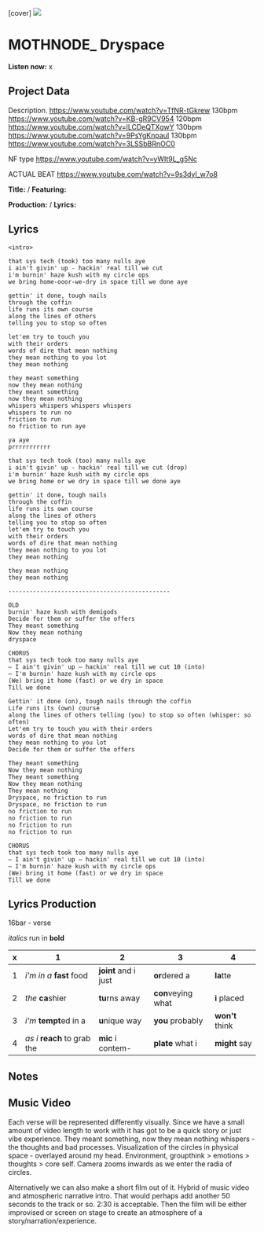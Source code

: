 [cover] ![](57175019_319474918741616_8502199518755923887_n.jpg)

# MOTHNODE_ Dryspace

**Listen now:** x

## Project Data

Description.
https://www.youtube.com/watch?v=TfNR-tGkrew 130bpm
https://www.youtube.com/watch?v=KB-gR9CV954 120bpm
https://www.youtube.com/watch?v=lLCDeQTXgwY 130bpm
https://www.youtube.com/watch?v=9PsYgKnpauI 130bpm
https://www.youtube.com/watch?v=3LSSbBRnOC0

NF type https://www.youtube.com/watch?v=yWIt9L_g5Nc

ACTUAL BEAT https://www.youtube.com/watch?v=9s3dyl_w7o8

**Title:**  / **Featuring:**  

**Production:**  / **Lyrics:** 

## Lyrics

```
<intro>

that sys tech (took) too many nulls aye 
i ain't givin' up - hackin' real till we cut
i'm burnin' haze kush with my circle ops
we bring home-ooor-we-dry in space till we done aye

gettin' it done, tough nails 
through the coffin 
life runs its own course 
along the lines of others 
telling you to stop so often 

let'em try to touch you 
with their orders 
words of dire that mean nothing 
they mean nothing to you lot
they mean nothing

they meant something
now they mean nothing
they meant something
now they mean nothing
whispers whispers whispers whispers 
whispers to run no
friction to run
no friction to run aye

ya aye
prrrrrrrrrrr

that sys tech took (too) many nulls aye 
i ain't givin' up - hackin' real till we cut (drop)
i'm burnin' haze kush with my circle ops
we bring home or we dry in space till we done aye

gettin' it done, tough nails 
through the coffin 
life runs its own course 
along the lines of others 
telling you to stop so often 
let'em try to touch you 
with their orders 
words of dire that mean nothing 
they mean nothing to you lot
they mean nothing

they mean nothing
they mean nothing

----------------------------------------------

OLD
burnin' haze kush with demigods
Decide for them or suffer the offers
They meant something
Now they mean nothing
dryspace 

CHORUS
that sys tech took too many nulls aye 
— I ain't givin' up — hackin' real till we cut 10 (into)
— I'm burnin' haze kush with my circle ops
(We) bring it home (fast) or we dry in space
Till we done 

Gettin' it done (on), tough nails through the coffin
Life runs its (own) course 
along the lines of others telling (you) to stop so often (whisper: so often)
Let'em try to touch you with their orders 
words of dire that mean nothing 
they mean nothing to you lot
Decide for them or suffer the offers

They meant something
Now they mean nothing
They meant something
Now they mean nothing
They mean nothing
Dryspace, no friction to run 
Dryspace, no friction to run
no friction to run
no friction to run
no friction to run
no friction to run

CHORUS
that sys tech took too many nulls aye 
— I ain't givin' up — hackin' real till we cut 10 (into)
— I'm burnin' haze kush with my circle ops
(We) bring it home (fast) or we dry in space
Till we done 
```

## Lyrics Production

16bar - verse

*italics* run in
**bold**

| x | 1 | 2 | 3 | 4 |
|---|---|---|---|---|
| 1 | *i'm in a* **fast** food | **joint** and i just  | **or**dered a  | **la**tte  |
| 2 | *the* **ca**shier | **tu**rns away  |  **con**veying what |  **i** placed |
| 3 | *i'm* **tempt**ed in a | **u**nique way  |  **you** probably |  **won't** think |
| 4 | *as i* **reach** to grab the |  **mic** i contem-  | **plate** what i | **might** say |

## Notes

## Music Video

Each verse will be represented differently visually. Since we have a small amount of video length to work with it has got to be a quick story or just vibe experience. They meant something, now they mean nothing whispers - the thoughts and bad processes. Visualization of the circles in physical space - overlayed around my head. Environment, groupthink > emotions > thoughts > core self. Camera zooms inwards as we enter the radia of circles.

Alternatively we can also make a short film out of it. Hybrid of music video and atmospheric narrative intro. That would perhaps add another 50 seconds to the track or so. 2:30 is acceptable. Then the film will be either improvised or screen on stage to create an atmosphere of a story/narration/experience.
